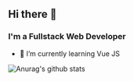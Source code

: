 ## Hi there 👋
### I'm a Fullstack Web Developer

- 🌱 I’m currently learning Vue JS

![Anurag's github stats](https://github-readme-stats.vercel.app/api?username=fralps&show_icons=true&theme=cobalt)
